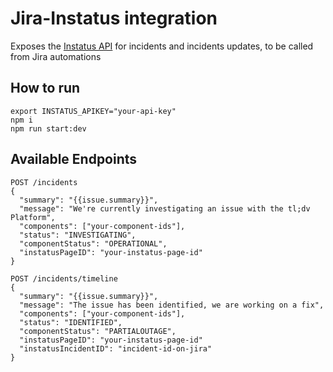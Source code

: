 # Jira-Instatus integration

Exposes the [Instatus API](https://instatus.com/help/api) for incidents and incidents updates, to be called from Jira automations

## How to run
```
export INSTATUS_APIKEY="your-api-key"
npm i
npm run start:dev
```

## Available Endpoints

```
POST /incidents
{
  "summary": "{{issue.summary}}",
  "message": "We're currently investigating an issue with the tl;dv Platform",
  "components": ["your-component-ids"],
  "status": "INVESTIGATING",
  "componentStatus": "OPERATIONAL",
  "instatusPageID": "your-instatus-page-id"
}
```

```
POST /incidents/timeline
{
  "summary": "{{issue.summary}}",
  "message": "The issue has been identified, we are working on a fix",
  "components": ["your-component-ids"],
  "status": "IDENTIFIED",
  "componentStatus": "PARTIALOUTAGE",
  "instatusPageID": "your-instatus-page-id"
  "instatusIncidentID": "incident-id-on-jira"
}
```